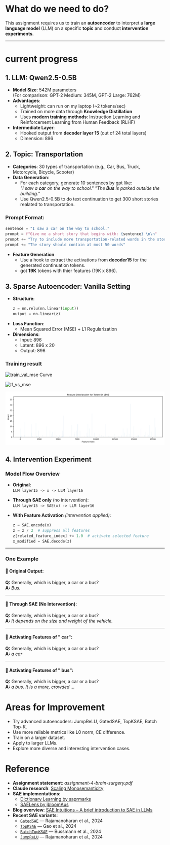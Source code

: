 # What do we need to do?

This assignment requires us to train an **autoencoder** to interpret a **large language model** (LLM) on a specific **topic** and conduct **intervention experiments**.

---

# current progress

## 1. LLM: Qwen2.5-0.5B
- **Model Size**: 542M parameters  
  (For comparison: GPT-2 Medium: 345M, GPT-2 Large: 762M)
- **Advantages**:
  - Lightweight: can run on my laptop (~2 tokens/sec)
  - Trained on more data through **Knowledge Distillation**
  - Uses **modern training methods**: Instruction Learning and Reinforcement Learning from Human Feedback (RLHF)
- **Intermediate Layer**:
  - Hooked output from **decoder layer 15** (out of 24 total layers)
  - Dimension: 896

## 2. Topic: Transportation
- **Categories**: 30 types of transportation (e.g., Car, Bus, Truck, Motorcycle, Bicycle, Scooter)
- **Data Generation**:
  - For each category, generate 10 sentences by gpt like:  
    *"I saw a ***car*** on the way to school."*
    *"The ***Bus*** is parked outside the building."*
  - Use Qwen2.5-0.5B to do text continuation to get 300 short stories realated to transportation.

### Prompt Format:
```python
sentence = "I saw a car on the way to school."
prompt = f"Give me a short story that begins with: {sentence} \n\n"
prompt += "Try to include more transportation-related words in the story.\n\n"
prompt += "The story should contain at most 50 words"
```
- **Feature Generation**:
    - Use a hook to extract the activations from **decoder15** for the generated continuation tokens.
    - got **19K** tokens with thier features (19K x 896).

## 3. Sparse Autoencoder: Vanilla Setting
- **Structure**:
    ```python
    z = nn.relu(nn.linear(input))
    output = nn.linear(z)
- **Loss Function**:
  - Mean Squared Error (MSE) + L1 Regularization
- **Dimensions**:
  - Input: 896
  - Latent: 896 x 20
  - Output: 896

### Training result
![train_val_mse Curve](./model/20250328-035329/train_val_mse.png)

![l1_vs_mse](./model/20250328-035329/l1_vs_mse.png)

![activated features for car](./activated_features_car.png)


## 4. Intervention Experiment

### Model Flow Overview

- **Original**:  
  `LLM layer15 -> x -> LLM layer16`

- **Through SAE only** (no intervention):  
  `LLM layer15 -> SAE(x) -> LLM layer16`

- **With Feature Activation** *(intervention applied)*:  
  ```python
  z = SAE.encode(x)
  z = z / 2  # suppress all features
  z[related_feature_index] += 1.0  # activate selected feature
  x_modified = SAE.decode(z)

---

### One Example

#### 🔹 Original Output:
**Q:** Generally, which is bigger, a car or a bus?  
**A:** *Bus.*

---

#### 🔹 Through SAE (No Intervention):
**Q:** Generally, which is bigger, a car or a bus?  
**A:** *It depends on the size and weight of the vehicle.*

---

#### 🔹 Activating Features of " car":
**Q:** Generally, which is bigger, a car or a bus?  
**A:** *a car*

---

#### 🔹 Activating Features of " bus":
**Q:** Generally, which is bigger, a car or a bus?  
**A:** *a bus. It is a more, crowded ...*


# Areas for Improvement

- Try advanced autoencoders: JumpReLU, GatedSAE, TopKSAE, Batch Top-K.
- Use more reliable metrics like L0 norm,  CE difference.
- Train on a larger dataset.
- Apply to larger LLMs.
- Explore more diverse and interesting intervention cases.


# Reference
- **Assignment statement**: *assignment-4-brain-surgery.pdf*  
- **Claude research**: [Scaling Monosemanticity](https://transformer-circuits.pub/2024/scaling-monosemanticity/index.html)  
- **SAE implementations**:  
  - [Dictionary Learning by saprmarks](https://github.com/saprmarks/dictionary_learning)  
  - [SAELens by jbloomAus](https://github.com/jbloomAus/SAELens/tree/main)  
- **Blog overview**: [SAE Intuitions – A brief introduction to SAE in LLMs](https://adamkarvonen.github.io/machine_learning/2024/06/11/sae-intuitions.html)  
- **Recent SAE variants**:  
  - [`GatedSAE`](https://arxiv.org/abs/2404.16014) — Rajamanoharan et al., 2024  
  - [`TopKSAE`](https://arxiv.org/abs/2406.04093) — Gao et al., 2024  
  - [`BatchTopKSAE`](https://arxiv.org/abs/2412.06410) — Bussmann et al., 2024  
  - [`JumpReLU`](https://arxiv.org/abs/2407.14435) — Rajamanoharan et al., 2024




